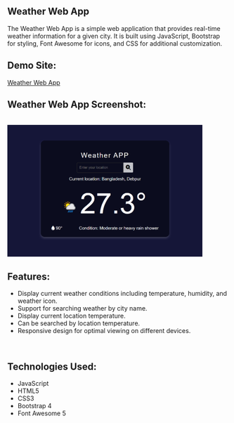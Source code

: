 <h2>Weather Web App</h2>
The Weather Web App is a simple web application that provides real-time weather information for a given city. It is built using JavaScript, Bootstrap for styling, Font Awesome for icons, and CSS for additional customization.

<h2>Demo Site: </h2>
<a href="https://sprightly-piroshki-77e436.netlify.app/">Weather Web App</a>
<br>

<h2>Weather Web App Screenshot:</h2>
<br>
<img src="https://raw.githubusercontent.com/msakibahmed/weatherApp/main/weatherApp%20Image.png" height="300px" />
<br>
<h2>Features:</h2>
    <ul>
        <li>Display current weather conditions including temperature, humidity, and weather icon.</li>
        <li>Support for searching weather by city name.</li>
        <li>Display current location temperature.</li>
        <li>Can be searched by location temperature.</li>
        <li>Responsive design for optimal viewing on different devices.</li>
    </ul>
    
<br>
    <h2>Technologies Used:</h2>
    <ul>
        <li>JavaScript</li>
        <li>HTML5</li>
        <li>CSS3</li>
        <li>Bootstrap 4</li>
        <li>Font Awesome 5</li>
    </ul>
